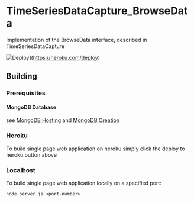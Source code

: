 # TimeSeriesDataCapture_BrowseData
Implementation of the BrowseData interface, described in TimeSeriesDataCapture 

![Deploy](https://www.herokucdn.com/deploy/button.svg)](https://heroku.com/deploy)

## Building

### Prerequisites

#### MongoDB Database
see [MongoDB Hosting](https://github.com/CMDT/TimeSeriesDataCapture#mongodb-hosting) and [MongoDB Creation](https://github.com/CMDT/TimeSeriesDataCapture#mongodb-creation)

### Heroku
To build single page web application on heroku simply click the deploy to heroku button above

### Localhost
To build single page web application locally on a specified port:

```
node server.js <port-number>
```

